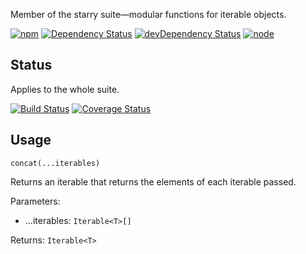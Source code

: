 Member of the starry suite—modular functions for iterable objects.

[![npm](https://img.shields.io/npm/v/starry.concat.svg?style=flat-square)](https://www.npmjs.com/package/starry.concat) [![Dependency Status](https://img.shields.io/david/starry.concat.svg?style=flat-square)](https://david-dm.org/starry.concat) [![devDependency Status](https://img.shields.io/david/dev/starry.concat.svg?style=flat-square)](https://david-dm.org/starry.concat#info=devDependencies) [![node](https://img.shields.io/node/v/starry.concat.svg?style=flat-square)](https://nodejs.org/en/download/)

## Status

Applies to the whole suite.

[![Build Status](https://img.shields.io/travis/seangenabe/starry.svg?style=flat-square)](https://travis-ci.org/seangenabe/starry) [![Coverage Status](https://img.shields.io/coveralls/seangenabe/starry.svg?style=flat-square)](https://coveralls.io/github/seangenabe/starry)

## Usage

`concat(...iterables)`

Returns an iterable that returns the elements of each iterable passed.

Parameters:
* ...iterables: `Iterable<T>[]`

Returns: `Iterable<T>`

